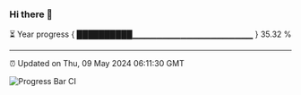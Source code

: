 ### Hi there 👋

⏳ Year progress { ██████████▁▁▁▁▁▁▁▁▁▁▁▁▁▁▁▁▁▁▁▁ } 35.32 %

---

⏰ Updated on Thu, 09 May 2024 06:11:30 GMT

![Progress Bar CI](https://github.com/Shyam-Makwana/GitHub-Actions-Demo/workflows/Progress%20Bar%20CI/badge.svg)
